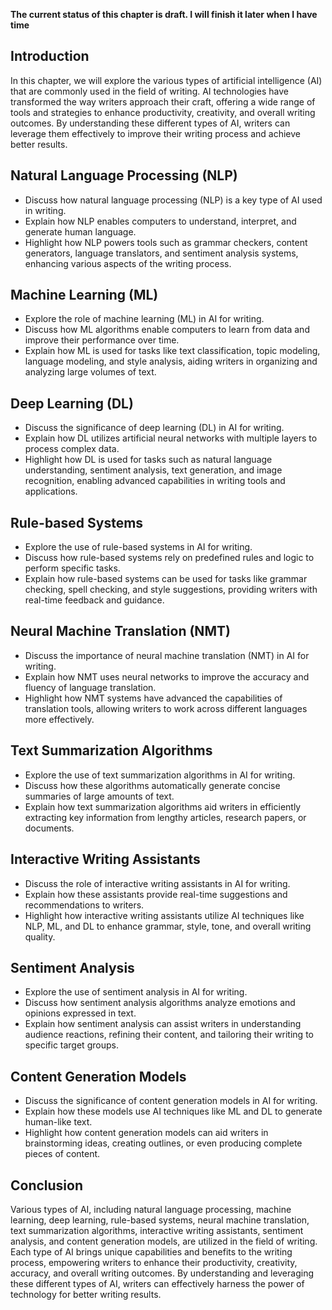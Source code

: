 **The current status of this chapter is draft. I will finish it later when I have time**

Introduction
------------

In this chapter, we will explore the various types of artificial intelligence (AI) that are commonly used in the field of writing. AI technologies have transformed the way writers approach their craft, offering a wide range of tools and strategies to enhance productivity, creativity, and overall writing outcomes. By understanding these different types of AI, writers can leverage them effectively to improve their writing process and achieve better results.

Natural Language Processing (NLP)
---------------------------------

* Discuss how natural language processing (NLP) is a key type of AI used in writing.
* Explain how NLP enables computers to understand, interpret, and generate human language.
* Highlight how NLP powers tools such as grammar checkers, content generators, language translators, and sentiment analysis systems, enhancing various aspects of the writing process.

Machine Learning (ML)
---------------------

* Explore the role of machine learning (ML) in AI for writing.
* Discuss how ML algorithms enable computers to learn from data and improve their performance over time.
* Explain how ML is used for tasks like text classification, topic modeling, language modeling, and style analysis, aiding writers in organizing and analyzing large volumes of text.

Deep Learning (DL)
------------------

* Discuss the significance of deep learning (DL) in AI for writing.
* Explain how DL utilizes artificial neural networks with multiple layers to process complex data.
* Highlight how DL is used for tasks such as natural language understanding, sentiment analysis, text generation, and image recognition, enabling advanced capabilities in writing tools and applications.

Rule-based Systems
------------------

* Explore the use of rule-based systems in AI for writing.
* Discuss how rule-based systems rely on predefined rules and logic to perform specific tasks.
* Explain how rule-based systems can be used for tasks like grammar checking, spell checking, and style suggestions, providing writers with real-time feedback and guidance.

Neural Machine Translation (NMT)
--------------------------------

* Discuss the importance of neural machine translation (NMT) in AI for writing.
* Explain how NMT uses neural networks to improve the accuracy and fluency of language translation.
* Highlight how NMT systems have advanced the capabilities of translation tools, allowing writers to work across different languages more effectively.

Text Summarization Algorithms
-----------------------------

* Explore the use of text summarization algorithms in AI for writing.
* Discuss how these algorithms automatically generate concise summaries of large amounts of text.
* Explain how text summarization algorithms aid writers in efficiently extracting key information from lengthy articles, research papers, or documents.

Interactive Writing Assistants
------------------------------

* Discuss the role of interactive writing assistants in AI for writing.
* Explain how these assistants provide real-time suggestions and recommendations to writers.
* Highlight how interactive writing assistants utilize AI techniques like NLP, ML, and DL to enhance grammar, style, tone, and overall writing quality.

Sentiment Analysis
------------------

* Explore the use of sentiment analysis in AI for writing.
* Discuss how sentiment analysis algorithms analyze emotions and opinions expressed in text.
* Explain how sentiment analysis can assist writers in understanding audience reactions, refining their content, and tailoring their writing to specific target groups.

Content Generation Models
-------------------------

* Discuss the significance of content generation models in AI for writing.
* Explain how these models use AI techniques like ML and DL to generate human-like text.
* Highlight how content generation models can aid writers in brainstorming ideas, creating outlines, or even producing complete pieces of content.

Conclusion
----------

Various types of AI, including natural language processing, machine learning, deep learning, rule-based systems, neural machine translation, text summarization algorithms, interactive writing assistants, sentiment analysis, and content generation models, are utilized in the field of writing. Each type of AI brings unique capabilities and benefits to the writing process, empowering writers to enhance their productivity, creativity, accuracy, and overall writing outcomes. By understanding and leveraging these different types of AI, writers can effectively harness the power of technology for better writing results.
